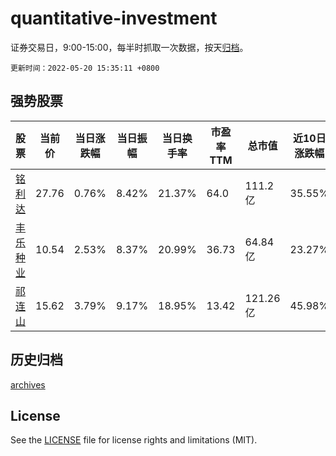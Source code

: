 # quantitative-investment

证券交易日，9:00-15:00，每半时抓取一次数据，按天[归档](archives)。

`更新时间：2022-05-20 15:35:11 +0800`

## 强势股票

|股票|当前价|当日涨跌幅|当日振幅|当日换手率|市盈率TTM|总市值|近10日涨跌幅|
|----|----|----|----|----|----|----|----|
|[铭利达](https://xueqiu.com/S/SZ301268)|27.76|0.76%|8.42%|21.37%|64.0|111.2亿|35.55%|
|[丰乐种业](https://xueqiu.com/S/SZ000713)|10.54|2.53%|8.37%|20.99%|36.73|64.84亿|23.27%|
|[祁连山](https://xueqiu.com/S/SH600720)|15.62|3.79%|9.17%|18.95%|13.42|121.26亿|45.98%|

## 历史归档

[archives](archives)

## License

See the [LICENSE](LICENSE) file for license rights and limitations (MIT).
